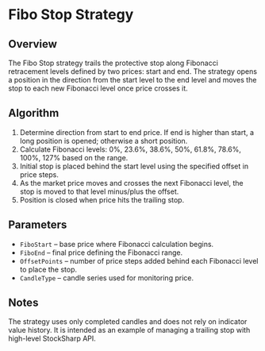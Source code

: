 # Fibo Stop Strategy

## Overview
The Fibo Stop strategy trails the protective stop along Fibonacci retracement levels defined by two prices: start and end. The strategy opens a position in the direction from the start level to the end level and moves the stop to each new Fibonacci level once price crosses it.

## Algorithm
1. Determine direction from start to end price. If end is higher than start, a long position is opened; otherwise a short position.
2. Calculate Fibonacci levels: 0%, 23.6%, 38.6%, 50%, 61.8%, 78.6%, 100%, 127% based on the range.
3. Initial stop is placed behind the start level using the specified offset in price steps.
4. As the market price moves and crosses the next Fibonacci level, the stop is moved to that level minus/plus the offset.
5. Position is closed when price hits the trailing stop.

## Parameters
- `FiboStart` – base price where Fibonacci calculation begins.
- `FiboEnd` – final price defining the Fibonacci range.
- `OffsetPoints` – number of price steps added behind each Fibonacci level to place the stop.
- `CandleType` – candle series used for monitoring price.

## Notes
The strategy uses only completed candles and does not rely on indicator value history. It is intended as an example of managing a trailing stop with high-level StockSharp API.
